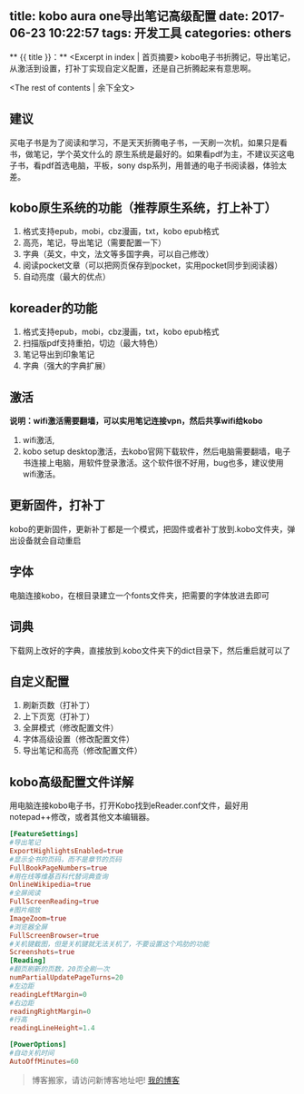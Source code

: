title: kobo aura one导出笔记高级配置
date: 2017-06-23 10:22:57
tags: 开发工具
categories: others
---
** {{ title }}：** <Excerpt in index | 首页摘要>
kobo电子书折腾记，导出笔记，从激活到设置，打补丁实现自定义配置，还是自己折腾起来有意思啊。
<!-- more -->
<The rest of contents | 余下全文>

## 建议
买电子书是为了阅读和学习，不是天天折腾电子书，一天刷一次机，如果只是看书，做笔记，学个英文什么的
原生系统是最好的。如果看pdf为主，不建议买这电子书，看pdf首选电脑，平板，sony dsp系列，用普通的电子书阅读器，体验太差。

## kobo原生系统的功能（推荐原生系统，打上补丁）
1. 格式支持epub，mobi，cbz漫画，txt，kobo epub格式
2. 高亮，笔记，导出笔记（需要配置一下）
3. 字典（英文，中文，法文等多国字典，可以自己修改）
4. 阅读pocket文章（可以把网页保存到pocket，实用pocket同步到阅读器）
5. 自动亮度（最大的优点）

## koreader的功能
1. 格式支持epub，mobi，cbz漫画，txt，kobo epub格式
2. 扫描版pdf支持重拍，切边（最大特色）
3. 笔记导出到印象笔记
4. 字典（强大的字典扩展）


## 激活
**说明：wifi激活需要翻墙，可以实用笔记连接vpn，然后共享wifi给kobo**
1. wifi激活,
2. kobo setup desktop激活，去kobo官网下载软件，然后电脑需要翻墙，电子书连接上电脑，用软件登录激活。这个软件很不好用，bug也多，建议使用wifi激活。

## 更新固件，打补丁
kobo的更新固件，更新补丁都是一个模式，把固件或者补丁放到.kobo文件夹，弹出设备就会自动重启

## 字体
电脑连接kobo，在根目录建立一个fonts文件夹，把需要的字体放进去即可

## 词典
下载网上改好的字典，直接放到.kobo文件夹下的dict目录下，然后重启就可以了

## 自定义配置
1. 刷新页数（打补丁）
2. 上下页宽（打补丁）
3. 全屏模式（修改配置文件）
4. 字体高级设置（修改配置文件）
5. 导出笔记和高亮（修改配置文件）

## kobo高级配置文件详解
用电脑连接kobo电子书，打开Kobo找到eReader.conf文件，最好用notepad++修改，或者其他文本编辑器。
```conf
[FeatureSettings]
#导出笔记
ExportHighlightsEnabled=true
#显示全书的页码，而不是章节的页码
FullBookPageNumbers=true
#用在线等维基百科代替词典查询
OnlineWikipedia=true
#全屏阅读
FullScreenReading=true
#图片缩放
ImageZoom=true
#浏览器全屏
FullScreenBrowser=true
#关机键截图，但是关机键就无法关机了，不要设置这个鸡肋的功能
Screenshots=true
[Reading]
#翻页刷新的页数，20页全刷一次
numPartialUpdatePageTurns=20
#左边距
readingLeftMargin=0
#右边距
readingRightMargin=0
#行高
readingLineHeight=1.4

[PowerOptions]
#自动关机时间
AutoOffMinutes=60
```


> 博客搬家，请访问新博客地址吧! [我的博客][1]

[1]: https://www.duduhuahua.cn
